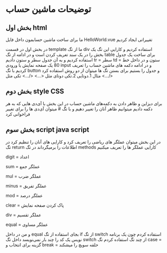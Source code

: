 # توضیحات ماشین حساب

## بخش اول html

ما برای ساخت ماشین حسابمون داخل فایل 
HelloWorld.vue
تغییراتی ایجاد کردیم

در بخش اول در قسمت
template
ما از تگ
div
استفاده کردیم
و کارایی این تگ یک بخش را در یک سند تعریف کردن است
و در ادامه از تگ
table
برای ساخت یک جدول استفاده کردیم و به آن جدول سطر و ستون دادیم
tr = سطر
td = ستون
و در داخل خط 80 یک صفحه نمایش یا ورودی
input
و در ادامه دکمه های ماشین حساب را تعریف کردیم با تگ
button
و جدول را بستیم
برای بستن تگ ها میتوان از دو روش استفاده کرد مثال
1.دوتایی
2.تکی
دوتای مثل
<...>  </...>
تکی مثل
<.../>

## بخش دوم style CSS

برای دیزاین و ظاهر دادن به دکمه‌های ماشین حساب
در این بخش با آی‌دی هایی که به هر دکمه دادیم 
میتوانیم ظاهر آنان را تغییر دهیم
و با تگ #
میتوان آی‌دی ها را برای تغییر فراخوانی کرد

## بخش سوم script java script

در این بخش میتوان عملگر های ریاضی را تعریف کرد
و کارایی های آنان را تنظیم کرد
در تگ
return
اطلاعات را برمیگرداند
در تگ 
methods
کارایی عملگر ها را تعریف میکنیم

digit = اعداد

sum = عملگر جمع

mul = عملگر ضرب

minus = عملگر تفریق

mod = عملگر درصد

clear = پاک کردن صفحه نمایش

div = عملگر تقسیم

equal = عملگر مساوی

و من در داخل
equal
بجای استفاده از تگ
if
از تگ
switch
استفاده کردم 
چون یک برنامه نویس یک کد را چند بار نمی‌نویسد
داخل تگ
switch
از چند تگ استفاده کردم
تگ
case = گزینه برای انتخاب
و
break = حلقه سویچ را میشکند
